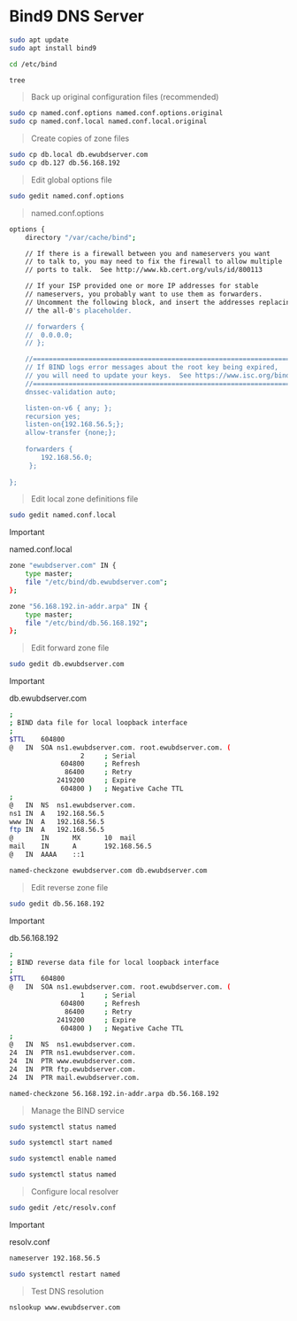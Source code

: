 # Bind9 DNS Server

```bash
sudo apt update
sudo apt install bind9
```

```bash
cd /etc/bind
```
```bash
tree
```

> Back up original configuration files (recommended)
```bash
sudo cp named.conf.options named.conf.options.original
sudo cp named.conf.local named.conf.local.original
```

>Create copies of zone files
```bash
sudo cp db.local db.ewubdserver.com
sudo cp db.127 db.56.168.192
```

> Edit global options file
```bash
sudo gedit named.conf.options
```
>named.conf.options
```bash
options {
	directory "/var/cache/bind";

	// If there is a firewall between you and nameservers you want
	// to talk to, you may need to fix the firewall to allow multiple
	// ports to talk.  See http://www.kb.cert.org/vuls/id/800113

	// If your ISP provided one or more IP addresses for stable 
	// nameservers, you probably want to use them as forwarders.  
	// Uncomment the following block, and insert the addresses replacing 
	// the all-0's placeholder.

	// forwarders {
	// 	0.0.0.0;
	// };

	//========================================================================
	// If BIND logs error messages about the root key being expired,
	// you will need to update your keys.  See https://www.isc.org/bind-keys
	//========================================================================
	dnssec-validation auto;

	listen-on-v6 { any; };
	recursion yes;
	listen-on{192.168.56.5;};
	allow-transfer {none;};
	
	forwarders {
		192.168.56.0;
	 };
	
};
```

>Edit local zone definitions file
```bash
sudo gedit named.conf.local
```
> [!IMPORTANT]
>named.conf.local
```bash
zone "ewubdserver.com" IN {
    type master;
    file "/etc/bind/db.ewubdserver.com";
};

zone "56.168.192.in-addr.arpa" IN {
    type master;
    file "/etc/bind/db.56.168.192";
};
```

>Edit forward zone file
```bash
sudo gedit db.ewubdserver.com
```
> [!IMPORTANT]
>db.ewubdserver.com
```bash
;
; BIND data file for local loopback interface
;
$TTL	604800
@	IN	SOA	ns1.ewubdserver.com. root.ewubdserver.com. (
			      2		; Serial
			 604800		; Refresh
			  86400		; Retry
			2419200		; Expire
			 604800 )	; Negative Cache TTL
;
@	IN	NS	ns1.ewubdserver.com.
ns1	IN	A	192.168.56.5
www	IN	A	192.168.56.5
ftp	IN	A	192.168.56.5
@       IN      MX      10	mail
mail    IN      A       192.168.56.5
@	IN	AAAA	::1
```


```bash
named-checkzone ewubdserver.com db.ewubdserver.com
```

>Edit reverse zone file
```bash
sudo gedit db.56.168.192
```

> [!IMPORTANT]
>db.56.168.192
```bash
;
; BIND reverse data file for local loopback interface
;
$TTL	604800
@	IN	SOA	ns1.ewubdserver.com. root.ewubdserver.com. (
			      1		; Serial
			 604800		; Refresh
			  86400		; Retry
			2419200		; Expire
			 604800 )	; Negative Cache TTL
;
@	IN	NS	ns1.ewubdserver.com.
24	IN	PTR	ns1.ewubdserver.com.
24	IN	PTR	www.ewubdserver.com.
24	IN	PTR	ftp.ewubdserver.com.
24	IN	PTR	mail.ewubdserver.com.
```

```bash
named-checkzone 56.168.192.in-addr.arpa db.56.168.192
```

>Manage the BIND service
```bash
sudo systemctl status named
```

```bash
sudo systemctl start named
```

```bash
sudo systemctl enable named
```

```bash
sudo systemctl status named
```
>Configure local resolver
```bash
sudo gedit /etc/resolv.conf
```
> [!IMPORTANT]
>resolv.conf
```bash
nameserver 192.168.56.5
```

```bash
sudo systemctl restart named
```

>Test DNS resolution
```bash
nslookup www.ewubdserver.com
```